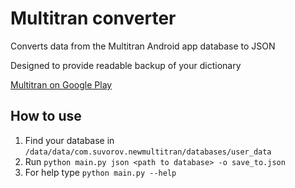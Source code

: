 # Multitran converter
Converts data from the Multitran Android app database to JSON

Designed to provide readable backup of your dictionary

[Multitran on Google Play](https://play.google.com/store/apps/details?id=com.suvorov.newmultitran)

## How to use
1. Find your database in `/data/data/com.suvorov.newmultitran/databases/user_data`
2. Run `python main.py json <path to database> -o save_to.json`
3. For help type `python main.py --help`